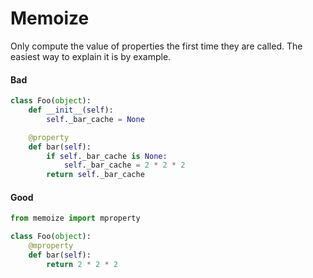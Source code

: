 Memoize
=======

Only compute the value of properties the first time they are called. The easiest way to explain it is by example.

#### Bad
```python
class Foo(object):
    def __init__(self):
        self._bar_cache = None

    @property
    def bar(self):
        if self._bar_cache is None:
            self._bar_cache = 2 * 2 * 2
        return self._bar_cache
```


#### Good
```python
from memoize import mproperty

class Foo(object):
    @mproperty
    def bar(self):
        return 2 * 2 * 2
```
